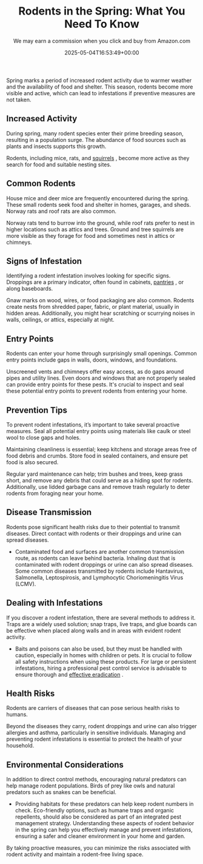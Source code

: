 ﻿---
author: We may earn a commission when you click and buy from Amazon.com
layout: post
title: 'Rodents in the Spring: What You Need To Know'
date: '2025-05-04T16:53:49+00:00'
categories:
- Guide
- Moles
- Raccoons
tags: []
slug: /rodents-in-the-spring-what-you-need-to-know/
lastmod: 2025-05-07T12:21:28+03:00
---

Spring marks a period of increased rodent activity due to warmer weather and the availability of food and shelter. This season, rodents become more visible and active, which can lead to infestations if preventive measures are not taken.
## Increased Activity
During spring, many rodent species enter their prime breeding season, resulting in a population surge. The abundance of food sources such as plants and insects supports this growth.

Rodents, including mice, rats, and
[squirrels](https://pestpolicy.com/how-to-get-rid-of-squirrels-in-the-yard/)
, become more active as they search for food and suitable nesting sites.
## Common Rodents
House mice and deer mice are frequently encountered during the spring. These small rodents seek food and shelter in homes, garages, and sheds. Norway rats and roof rats are also common.

Norway rats tend to burrow into the ground, while roof rats prefer to nest in higher locations such as attics and trees. Ground and tree squirrels are more visible as they forage for food and sometimes nest in attics or chimneys.
## Signs of Infestation
Identifying a rodent infestation involves looking for specific signs. Droppings are a primary indicator, often found in cabinets,
[pantries](https://pestpolicy.com/what-causes-pantry-bugs/)
, or along baseboards.

Gnaw marks on wood, wires, or food packaging are also common. Rodents create nests from shredded paper, fabric, or plant material, usually in hidden areas. Additionally, you might hear scratching or scurrying noises in walls, ceilings, or attics, especially at night.
## Entry Points
Rodents can enter your home through surprisingly small openings. Common entry points include gaps in walls, doors, windows, and foundations.

Unscreened vents and chimneys offer easy access, as do gaps around pipes and utility lines. Even doors and windows that are not properly sealed can provide entry points for these pests. It's crucial to inspect and seal these potential entry points to prevent rodents from entering your home.
## Prevention Tips
To prevent rodent infestations, it’s important to take several proactive measures. Seal all potential entry points using materials like caulk or steel wool to close gaps and holes.

Maintaining cleanliness is essential; keep kitchens and storage areas free of food debris and crumbs. Store food in sealed containers, and ensure pet food is also secured.

Regular yard maintenance can help; trim bushes and trees, keep grass short, and remove any debris that could serve as a hiding spot for rodents. Additionally, use lidded garbage cans and remove trash regularly to deter rodents from foraging near your home.
## Disease Transmission
Rodents pose significant health risks due to their potential to transmit diseases. Direct contact with rodents or their droppings and urine can spread diseases.
- Contaminated food and surfaces are another common transmission route, as rodents can leave behind bacteria. Inhaling dust that is contaminated with rodent droppings or urine can also spread diseases.
Some common diseases transmitted by rodents include Hantavirus, Salmonella, Leptospirosis, and Lymphocytic Choriomeningitis Virus (LCMV).
## Dealing with Infestations
If you discover a rodent infestation, there are several methods to address it. Traps are a widely used solution; snap traps, live traps, and glue boards can be effective when placed along walls and in areas with evident rodent activity.
- Baits and poisons can also be used, but they must be handled with caution, especially in homes with children or pets. It is crucial to follow all safety instructions when using these products.
For large or persistent infestations, hiring a professional pest control service is advisable to ensure thorough and
[effective eradication](https://pestpolicy.com/best-drain-cleaner/)
.
## Health Risks
Rodents are carriers of diseases that can pose serious health risks to humans.

Beyond the diseases they carry, rodent droppings and urine can also trigger allergies and asthma, particularly in sensitive individuals. Managing and preventing rodent infestations is essential to protect the health of your household.
## Environmental Considerations
In addition to direct control methods, encouraging natural predators can help manage rodent populations. Birds of prey like owls and natural predators such as snakes can be beneficial.
- Providing habitats for these predators can help keep rodent numbers in check. Eco-friendly options, such as humane traps and organic repellents, should also be considered as part of an integrated pest management strategy.
Understanding these aspects of rodent behavior in the spring can help you effectively manage and prevent infestations, ensuring a safer and cleaner environment in your home and garden.

By taking proactive measures, you can minimize the risks associated with rodent activity and maintain a rodent-free living space.